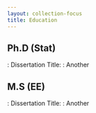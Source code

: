 ```yaml
---
layout: collection-focus
title: Education
---
```


## Ph.D (Stat)
: Dissertation Title: 
: Another

## M.S (EE)
: Dissertation Title: 
: Another